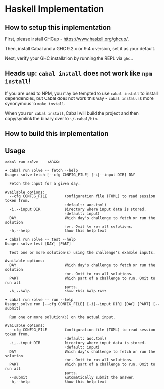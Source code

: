 # Haskell Implementation

## How to setup this implementation

First, please install GHCup - https://www.haskell.org/ghcup/.

Then, install Cabal and a GHC 9.2.x or 9.4.x version, set it as your default.

Next, verify your GHC installation by running the REPL via `ghci`.

## Heads up: `cabal install` does not work like `npm install`!

If you are used to NPM, you may be tempted to use `cabal install` to install dependencies, but Cabal does not work this way - `cabal install` is more synonymous to `make install`.

When you run `cabal install`, Cabal will build the project and then copy/symlink the binary over to `~/.cabal/bin`.

## How to build this implementation



## Usage

`cabal run solve -- <ARGS>`

```
➜ cabal run solve -- fetch --help
Usage: solve fetch [--cfg CONFIG_FILE] [-i|--input DIR] DAY

  Fetch the input for a given day.

Available options:
  --cfg CONFIG_FILE        Configuration file (TOML) to read session token from.
                           (default: aoc.toml)
  -i,--input DIR           Directory where input data is stored.
                           (default: input)
  DAY                      Which day's challenge to fetch or run the solution
                           for. Omit to run all solutions.
  -h,--help                Show this help text
```

```
➜ cabal run solve -- test --help 
Usage: solve test [DAY] [PART]

  Test one or more solution(s) using the challenge's example inputs.

Available options:
  DAY                      Which day's challenge to fetch or run the solution
                           for. Omit to run all solutions.
  PART                     Which part of a challenge to run. Omit to run all
                           parts.
  -h,--help                Show this help text
```

```
➜ cabal run solve -- run --help 
Usage: solve run [--cfg CONFIG_FILE] [-i|--input DIR] [DAY] [PART] [--submit]

  Run one or more solution(s) on the actual input.

Available options:
  --cfg CONFIG_FILE        Configuration file (TOML) to read session token from.
                           (default: aoc.toml)
  -i,--input DIR           Directory where input data is stored.
                           (default: input)
  DAY                      Which day's challenge to fetch or run the solution
                           for. Omit to run all solutions.
  PART                     Which part of a challenge to run. Omit to run all
                           parts.
  --submit                 Automatically submit the answer.
  -h,--help                Show this help text
```
